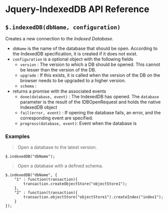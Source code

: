 Jquery-IndexedDB API Reference
===============================

`$.indexedDB(dbName, configuration)`
----------------------------------
Creates a new connection to the _Indexed Database_. 

* `dbName` is the name of the database that should be open. According to the IndexedDB specification, it is created if it does not exist.
* `configuration` is a optional object with the following fields
	* `version` : The version to which a DB should be opened. This cannot be lesser than the version of the DB.
	* `upgrade`	: If this exists, it is called when the version of the DB on the browser needs to be upgraded to a higher version.
	* `schema`  : 
* returns a promise with the associated events
	* `done(database, event)` : The IndexedDB has opened. The `database` parameter is the result of the IDBOpenRequest and holds the native IndexedDB object 
	* `fail(error, event)` : If opening the database fails, an error, and the corresponding event are specified.
	* `progress(database, event)`: Event when the database is 

### Examples ###
>Open a database to the latest version. 

	$.indexedDB("dbName");

>Open a database with a defined schema.

	$.indexedDB("dbName", {
		"1" : function(transaction){
			transaction.createObjectStore("objectStore1");
		},
		"2" : function(transaction){
			transaction.objectStore("objectStore1").createIndex("index1");
		}
	});

